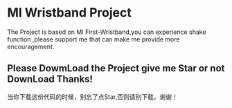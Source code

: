 # MI Wristband Project

The Project is based on MI First-Wristband,you can experience shake function ,please support me that can make me provide more encouragement.


## Please DowmLoad the Project give me Star or not DownLoad Thanks!
当你下载这份代码的时候，别忘了点Star,否则请别下载，谢谢！
